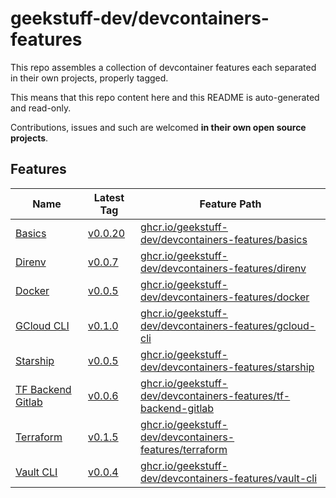 # geekstuff-dev/devcontainers-features

This repo assembles a collection of devcontainer features each separated in their
own projects, properly tagged.

This means that this repo content here and this README is auto-generated and read-only.

Contributions, issues and such are welcomed **in their own open source projects**.

## Features

| Name | Latest Tag | Feature Path |
| --- | --- | --- |
| [Basics](./src/basics/README.md) | [v0.0.20](https://gitlab.com/geekstuff.dev/devcontainers/features/basics/-/tree/v0.0.20) | [ghcr.io/geekstuff-dev/devcontainers-features/basics](https://github.com/users/geekstuff-dev/packages/container/package/devcontainers-features%2Fbasics) |
| [Direnv](./src/direnv/README.md) | [v0.0.7](https://gitlab.com/geekstuff.dev/devcontainers/features/direnv/-/tree/v0.0.7) | [ghcr.io/geekstuff-dev/devcontainers-features/direnv](https://github.com/users/geekstuff-dev/packages/container/package/devcontainers-features%2Fdirenv) |
| [Docker](./src/docker/README.md) | [v0.0.5](https://gitlab.com/geekstuff.dev/devcontainers/features/docker/-/tree/v0.0.5) | [ghcr.io/geekstuff-dev/devcontainers-features/docker](https://github.com/users/geekstuff-dev/packages/container/package/devcontainers-features%2Fdocker) |
| [GCloud CLI](./src/gcloud-cli/README.md) | [v0.1.0](https://gitlab.com/geekstuff.dev/devcontainers/features/gcloud-cli/-/tree/v0.1.0) | [ghcr.io/geekstuff-dev/devcontainers-features/gcloud-cli](https://github.com/users/geekstuff-dev/packages/container/package/devcontainers-features%2Fgcloud-cli) |
| [Starship](./src/starship/README.md) | [v0.0.5](https://gitlab.com/geekstuff.dev/devcontainers/features/starship/-/tree/v0.0.5) | [ghcr.io/geekstuff-dev/devcontainers-features/starship](https://github.com/users/geekstuff-dev/packages/container/package/devcontainers-features%2Fstarship) |
| [TF Backend Gitlab](./src/tf-backend-gitlab/README.md) | [v0.0.6](https://gitlab.com/geekstuff.dev/devcontainers/features/tf-backend-gitlab/-/tree/v0.0.6) | [ghcr.io/geekstuff-dev/devcontainers-features/tf-backend-gitlab](https://github.com/users/geekstuff-dev/packages/container/package/devcontainers-features%2Ftf-backend-gitlab) |
| [Terraform](./src/terraform/README.md) | [v0.1.5](https://gitlab.com/geekstuff.dev/devcontainers/features/terraform/-/tree/v0.1.5) | [ghcr.io/geekstuff-dev/devcontainers-features/terraform](https://github.com/users/geekstuff-dev/packages/container/package/devcontainers-features%2Fterraform) |
| [Vault CLI](./src/vault-cli/README.md) | [v0.0.4](https://gitlab.com/geekstuff.dev/devcontainers/features/vault-cli/-/tree/v0.0.4) | [ghcr.io/geekstuff-dev/devcontainers-features/vault-cli](https://github.com/users/geekstuff-dev/packages/container/package/devcontainers-features%2Fvault-cli) |